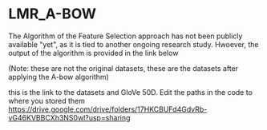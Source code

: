 # LMR_A-BOW

The Algorithm of the Feature Selection approach has not been publicly available "yet", as it is tied to another ongoing research study.
Hwoever, the output of the algorithm is provided in the link below 

(Note: these are not the original datasets, these are the datasets after applying the A-bow algorithm)

this is the link to the datasets and GloVe 50D. Edit the paths in the code to where you stored them
https://drive.google.com/drive/folders/17HKCBUFd4GdvRb-vG46KVBBCXh3NS0wl?usp=sharing

